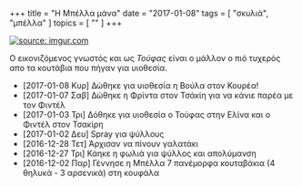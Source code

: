 +++
title = "Η Μπέλλα μάνα"
date = "2017-01-08"
tags = [ "σκυλιά", "μπέλλα" ]
topics = [ "" ]
+++

<div class="org-center">
<div class="HTML">
<a href="<http://imgur.com/jTiJqCK>"><img src="![img](http://i.imgur.com/jTiJqCK.png)" title="source: imgur.com" /></a>

</div>
</div>

O εικονιζόμενος γνωστός και ως *Τούφας* είναι ο μάλλον ο πιό τυχερός απο τα κουτάβια που πήγαν για υιοθεσία.

-   <span class="timestamp-wrapper"><span class="timestamp">[2017-01-08 Κυρ] </span></span> Δώθηκε για υιοθεσία η Βούλα στον Κουρέα!
-   <span class="timestamp-wrapper"><span class="timestamp">[2017-01-07 Σαβ] </span></span> Δώθηκε η Φρίντα στον Τσάκίη για να κάνιε παρέα με τον Φιντέλ
-   <span class="timestamp-wrapper"><span class="timestamp">[2017-01-03 Τρι] </span></span> Δόθηκε για υιοθεσία ο Τούφας στην Ελίνα και ο Φιντέλ στον Τσακίρη
-   <span class="timestamp-wrapper"><span class="timestamp">[2017-01-02 Δευ] </span></span> Spray για ψύλλους
-   <span class="timestamp-wrapper"><span class="timestamp">[2016-12-28 Τετ] </span></span> Άρχισαν να πίνουν γαλατάκι
-   <span class="timestamp-wrapper"><span class="timestamp">[2016-12-27 Τρι] </span></span> Κάηκε η φωλιά για ψύλλος και απολύμανση
-   <span class="timestamp-wrapper"><span class="timestamp">[2016-12-02 Παρ] </span></span> Γέννησε η Μπέλλα 7 πανέμορφα κουταβάκια (4 θηλυκά - 3 αρσενικά) στη κουφάλα
